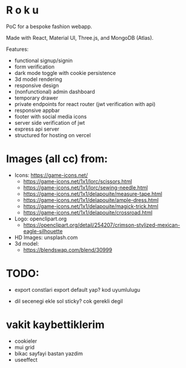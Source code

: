 # R o k u

PoC for a bespoke fashion webapp.

Made with React, Material UI, Three.js, and MongoDB (Atlas).

Features:

- functional signup/signin
- form verification
- dark mode toggle with cookie persistence
- 3d model rendering
- responsive design
- (nonfunctional) admin dashboard
- temporary drawer
- private endpoints for react router (jwt verification with api)
- responsive appbar 
- footer with social media icons
- server side verification of jwt
- express api server
- structured for hosting on vercel

# Images (all cc) from:

- Icons: https://game-icons.net/
  - https://game-icons.net/1x1/lorc/scissors.html
  - https://game-icons.net/1x1/lorc/sewing-needle.html
  - https://game-icons.net/1x1/delapouite/measure-tape.html
  - https://game-icons.net/1x1/delapouite/ample-dress.html
  - https://game-icons.net/1x1/delapouite/magick-trick.html
  - https://game-icons.net/1x1/delapouite/crossroad.html
- Logo: openclipart.org
  - https://openclipart.org/detail/254207/crimson-stylized-mexican-eagle-silhouette
- HD Images: unsplash.com
- 3d model:
  - https://blendswap.com/blend/30999

# TODO:

[//]: # (- faq text degis)

[//]: # (- sign in redirection kirik gibi duzelt.)

[//]: # (- tema cookie kullan)

- export constlari export default yap? kod uyumlulugu

[//]: # (- hrefleri router linkle degis)

[//]: # (- degistirelbilir 3d render goster)

[//]: # (- xs copyright kirik)

- dil secenegi ekle sol sticky? cok gerekli degil

[//]: # (- signup signin renderlamasin giris yapmissa)

[//]: # (- caterogires resimleri degis)

[//]: # (- invite code kismi ekle)

[//]: # (- authentication ekle)

[//]: # (- backend ya da firebase)

# vakit kaybettiklerim

- cookieler
- mui grid 
- bikac sayfayi bastan yazdim
- useeffect